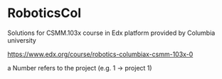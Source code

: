 # RoboticsCol
Solutions for CSMM.103x course in Edx platform provided by Columbia university 

https://www.edx.org/course/robotics-columbiax-csmm-103x-0

a Number refers to the project (e.g. 1 -> project 1)
